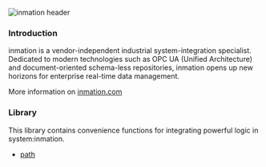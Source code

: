 ![inmation header](http://www.inmation.com/images/inmation_github_header.png "inmation")

### Introduction

inmation is a vendor-independent industrial system-integration specialist. Dedicated to modern technologies such as OPC UA (Unified Architecture) and document-oriented schema-less repositories, inmation opens up new horizons for enterprise real-time data management.

More information on [inmation.com](http://inmation.com)

### Library

This library contains convenience functions for integrating powerful logic in system:inmation.

- [path](./docs/path.md "path")
